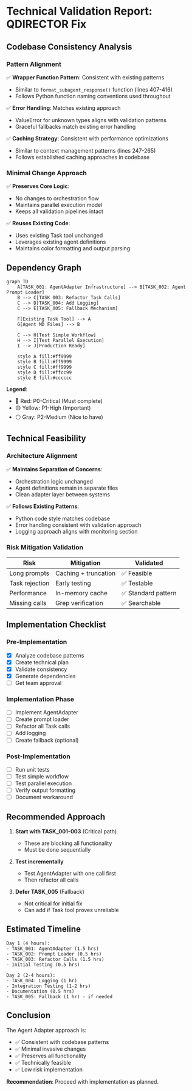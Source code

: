 # Technical Validation Report: QDIRECTOR Fix

## Codebase Consistency Analysis

### Pattern Alignment

✅ **Wrapper Function Pattern**: Consistent with existing patterns

- Similar to `format_subagent_response()` function (lines 407-416)
- Follows Python function naming conventions used throughout

✅ **Error Handling**: Matches existing approach

- ValueError for unknown types aligns with validation patterns
- Graceful fallbacks match existing error handling

✅ **Caching Strategy**: Consistent with performance optimizations

- Similar to context management patterns (lines 247-265)
- Follows established caching approaches in codebase

### Minimal Change Approach

✅ **Preserves Core Logic**:

- No changes to orchestration flow
- Maintains parallel execution model
- Keeps all validation pipelines intact

✅ **Reuses Existing Code**:

- Uses existing Task tool unchanged
- Leverages existing agent definitions
- Maintains color formatting and output parsing

## Dependency Graph

```mermaid
graph TD
    A[TASK_001: AgentAdapter Infrastructure] --> B[TASK_002: Agent Prompt Loader]
    B --> C[TASK_003: Refactor Task Calls]
    C --> D[TASK_004: Add Logging]
    C --> E[TASK_005: Fallback Mechanism]

    F[Existing Task Tool] --> A
    G[Agent MD Files] --> B

    C --> H[Test Simple Workflow]
    H --> I[Test Parallel Execution]
    I --> J[Production Ready]

    style A fill:#ff9999
    style B fill:#ff9999
    style C fill:#ff9999
    style D fill:#ffcc99
    style E fill:#cccccc
```

**Legend**:

- 🔴 Red: P0-Critical (Must complete)
- 🟡 Yellow: P1-High (Important)
- ⚪ Gray: P2-Medium (Nice to have)

## Technical Feasibility

### Architecture Alignment

✅ **Maintains Separation of Concerns**:

- Orchestration logic unchanged
- Agent definitions remain in separate files
- Clean adapter layer between systems

✅ **Follows Existing Patterns**:

- Python code style matches codebase
- Error handling consistent with validation approach
- Logging approach aligns with monitoring section

### Risk Mitigation Validation

| Risk           | Mitigation           | Validated           |
| -------------- | -------------------- | ------------------- |
| Long prompts   | Caching + truncation | ✅ Feasible         |
| Task rejection | Early testing        | ✅ Testable         |
| Performance    | In-memory cache      | ✅ Standard pattern |
| Missing calls  | Grep verification    | ✅ Searchable       |

## Implementation Checklist

### Pre-Implementation

- [x] Analyze codebase patterns
- [x] Create technical plan
- [x] Validate consistency
- [x] Generate dependencies
- [ ] Get team approval

### Implementation Phase

- [ ] Implement AgentAdapter
- [ ] Create prompt loader
- [ ] Refactor all Task calls
- [ ] Add logging
- [ ] Create fallback (optional)

### Post-Implementation

- [ ] Run unit tests
- [ ] Test simple workflow
- [ ] Test parallel execution
- [ ] Verify output formatting
- [ ] Document workaround

## Recommended Approach

1. **Start with TASK_001-003** (Critical path)

   - These are blocking all functionality
   - Must be done sequentially

2. **Test incrementally**

   - Test AgentAdapter with one call first
   - Then refactor all calls

3. **Defer TASK_005** (Fallback)
   - Not critical for initial fix
   - Can add if Task tool proves unreliable

## Estimated Timeline

```
Day 1 (4 hours):
- TASK_001: AgentAdapter (1.5 hrs)
- TASK_002: Prompt Loader (0.5 hrs)
- TASK_003: Refactor Calls (1.5 hrs)
- Initial Testing (0.5 hrs)

Day 2 (2-4 hours):
- TASK_004: Logging (1 hr)
- Integration Testing (1-2 hrs)
- Documentation (0.5 hrs)
- TASK_005: Fallback (1 hr) - if needed
```

## Conclusion

The Agent Adapter approach is:

- ✅ Consistent with codebase patterns
- ✅ Minimal invasive changes
- ✅ Preserves all functionality
- ✅ Technically feasible
- ✅ Low risk implementation

**Recommendation**: Proceed with implementation as planned.

